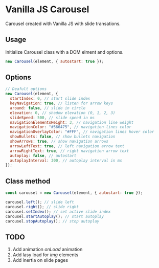 # Vanilla JS Carousel

Carousel created with Vanilla JS with slide transations.

## Usage

Initialize Carousel class with a DOM elment and options.

```js
new Carousel(element, { autostart: true });
```

## Options

```js
// Deafult options
new Carousel(element, {
  startIndex: 0, // start slide index
  keyNavigation: true, // listen for arrow keys
  around: false, // slide in circle
  elevation: 0, // shadow elevation (0, 1, 2, 3)
  slideSpeed: 500, // slide speed in ms
  navigationElementsHeight: 3, // navigation line weight
  navigationColor: "#566475", // navigation lines color
  navigationOverlayColor: "#FFF", // navigation lines hover color
  showBullets: false, // show bullets navigation
  showArrows: true, // show navigation arrows
  arrowLeftText: true, // left navigation arrow text
  arrowRightText: true, // right navigation arrow text
  autoplay: false, // autostart
  autoplayInterval: 300, // autoplay interval in ms
});
```

## Class method

```js
const carousel = new Carousel(element, { autostart: true });

carousel.left(); // slide left
carousel.right(); // slide right
carousel.setIndex(); // set active slide index
carousel.startAutoplay(); // start autoplay
carousel.stopAutoplay(); // stop autoplay
```

## TODO

1. Add animation _onLoad_ animation
2. Add lasy load for _img_ elements
3. Add inertia on slide pages
